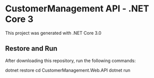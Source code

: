 # CustomerManagement API - .NET Core 3

This project was generated with .NET Core 3.0

## Restore and Run
After downloading this repository, run the following commands:

dotnet restore
cd CustomerManagement.Web.API
dotnet run


